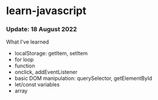 # **learn-javascript**
### **Update: 18 August 2022**

What I've learned
- localStorage: getItem, setItem
- for loop
- function
- onclick, addEventListener
- basic DOM manipulation: querySelector, getElementById
- let/const variables
- array